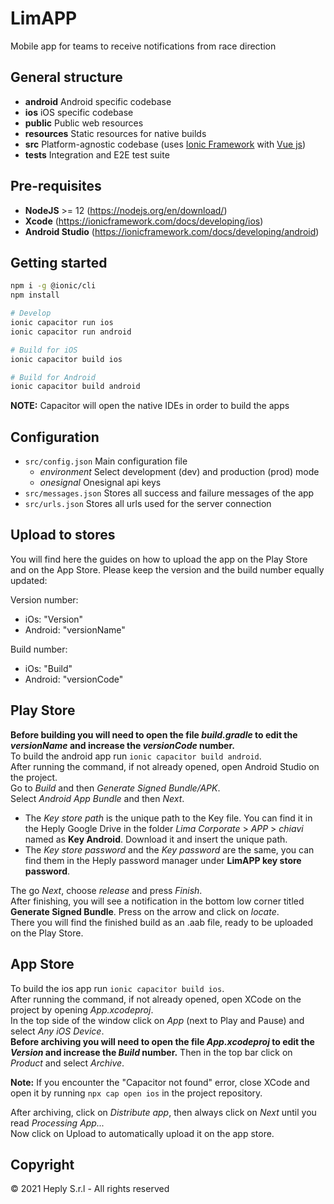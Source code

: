 # LimAPP

Mobile app for teams to receive notifications from race direction

## General structure

- **android** Android specific codebase
- **ios** iOS specific codebase
- **public** Public web resources
- **resources** Static resources for native builds
- **src** Platform-agnostic codebase (uses [Ionic Framework](https://ionicframework.com/docs/vue/overview) with [Vue js](https://v3.vuejs.org/guide/introduction.html))
- **tests** Integration and E2E test suite

## Pre-requisites

- **NodeJS** >= 12 (https://nodejs.org/en/download/)
- **Xcode** (https://ionicframework.com/docs/developing/ios)
- **Android Studio** (https://ionicframework.com/docs/developing/android)

## Getting started

```bash
npm i -g @ionic/cli
npm install

# Develop
ionic capacitor run ios
ionic capacitor run android

# Build for iOS
ionic capacitor build ios

# Build for Android
ionic capacitor build android
```

**NOTE:** Capacitor will open the native IDEs in order to build the apps

## Configuration

- `src/config.json` Main configuration file
  - _environment_ Select development (dev) and production (prod) mode
  - _onesignal_ Onesignal api keys
- `src/messages.json` Stores all success and failure messages of the app
- `src/urls.json` Stores all urls used for the server connection

## Upload to stores

You will find here the guides on how to upload the app on the Play Store and on the App Store.
Please keep the version and the build number equally updated:

Version number:

- iOs: "Version"
- Android: "versionName"

Build number:

- iOs: "Build"
- Android: "versionCode"

## Play Store

**Before building you will need to open the file _build.gradle_ to edit the _versionName_ and increase the _versionCode_ number.** \
To build the android app run `ionic capacitor build android`. \
After running the command, if not already opened, open Android Studio on the project. \
Go to _Build_ and then _Generate Signed Bundle/APK_. \
Select _Android App Bundle_ and then _Next_.

- The _Key store path_ is the unique path to the Key file. You can find it in the Heply Google Drive in the folder _Lima Corporate_ > _APP_ > _chiavi_ named as **Key Android**. Download it and insert the unique path.
- The _Key store password_ and the _Key password_ are the same, you can find them in the Heply password manager under **LimAPP key store password**.

The go _Next_, choose _release_ and press _Finish_. \
After finishing, you will see a notification in the bottom low corner titled **Generate Signed Bundle**. Press on the arrow and click on _locate_. \
There you will find the finished build as an .aab file, ready to be uploaded on the Play Store.

## App Store

To build the ios app run `ionic capacitor build ios`. \
After running the command, if not already opened, open XCode on the project by opening _App.xcodeproj_. \
In the top side of the window click on _App_ (next to Play and Pause) and select _Any iOS Device_. \
**Before archiving you will need to open the file _App.xcodeproj_ to edit the _Version_ and increase the _Build_ number.**
Then in the top bar click on _Product_ and select _Archive_.

**Note:** If you encounter the "Capacitor not found" error, close XCode and open it by running `npx cap open ios` in the project repository.

After archiving, click on _Distribute app_, then always click on _Next_ until you read _Processing App..._\
Now click on Upload to automatically upload it on the app store.

## Copyright

© 2021 Heply S.r.l - All rights reserved
